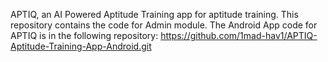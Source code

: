 APTIQ, an AI Powered Aptitude Training app for aptitude training. This repository contains the code for Admin module.
The Android App code for APTIQ is in the following repository:
https://github.com/1mad-hav1/APTIQ-Aptitude-Training-App-Android.git
